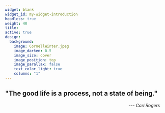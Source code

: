 ```yaml
---
widget: blank
widget_id: my-widget-introduction
headless: true
weight: 40
title: 
active: true
design:
  background:
    image: CornellWinter.jpeg
    image_darken: 0.5
    image_size: cover
    image_position: top
    image_parallax: false
    text_color_light: true
    columns: "1"  
---
```

## "The good life is a process, not a state of being."            
<p style="text-align: right;"> --- <i>Carl Rogers</i></p>

